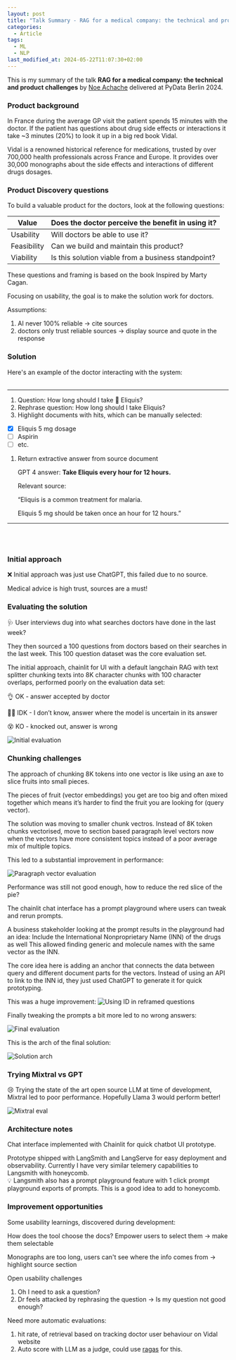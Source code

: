 ```yaml
---
layout: post
title: "Talk Summary - RAG for a medical company: the technical and product challenges by Noe Achache"
categories:
  - Article
tags:
  - ML
  - NLP
last_modified_at: 2024-05-22T11:07:30+02:00
---
```


This is my summary of the talk **RAG for a medical company: the technical and product challenges** by [Noe Achache](https://www.linkedin.com/in/noe-achache/) delivered at PyData Berlin 2024.

### Product background

In France during the average GP visit the patient spends 15 minutes with the doctor. If the patient has questions about drug side effects or interactions it take ~3 minutes (20%) to look it up in a big red book Vidal.

Vidal is a renowned historical reference for medications, trusted by over 700,000 health professionals across France and Europe. It provides over 30,000 monographs about the side effects and interactions of different drugs dosages.

### Product Discovery questions

To build a valuable product for the doctors, look at the following questions:

| Value       | Does the doctor perceive the benefit in using it?   |
| ----------- | --------------------------------------------------- |
| Usability   | Will doctors be able to use it?                     |
| Feasibility | Can we build and maintain this product?             |
| Viability   | Is this solution viable from a business standpoint? |

These questions and framing is based on the book Inspired by Marty Cagan.

Focusing on usability, the goal is to make the solution work for doctors.

Assumptions:

1. AI never 100% reliable → cite sources
2. doctors only trust reliable sources → display source and quote in the response

### Solution

Here's an example of the doctor interacting with the system:
<br>
<br>

---

1. Question: How long should I take 💊 Eliquis?
2. Rephrase question: How long should I take Eliquis?
3. Highlight documents with hits, which can be manually selected:

- [x] Eliquis 5 mg dosage
- [ ] Aspirin
- [ ] etc.

1. Return extractive answer from source document

   GPT 4 answer: **Take Eliquis every hour for 12 hours.**

   Relevant source:

   “Eliquis is a common treatment for malaria.

   Eliquis 5 mg should be taken once an hour for 12 hours.”

---

<br>
<br>

### Initial approach

❌ Initial approach was just use ChatGPT, this failed due to no source.

Medical advice is high trust, sources are a must!

### Evaluating the solution

🩺 User interviews dug into what searches doctors have done in the last week?

They then sourced a 100 questions from doctors based on their searches in the last week.
This 100 question dataset was the core evaluation set.

The initial approach, chainlit for UI with a default langchain RAG with text splitter chunking texts into 8K character chunks with 100 character overlaps, performed poorly on the evaluation data set:

👌 OK - answer accepted by doctor

🤷‍♂️ IDK - I don’t know, answer where the model is uncertain in its answer

😵 KO - knocked out, answer is wrong

![Initial evaluation](/assets/rag/rag-initial.png)

### Chunking challenges

The approach of chunking 8K tokens into one vector is like using an axe to slice fruits into small pieces.

The pieces of fruit (vector embeddings) you get are too big and often mixed together which means it’s harder to find the fruit you are looking for (query vector).

The solution was moving to smaller chunk vectros. Instead of 8K token chunks vectorised, move to section based paragraph level vectors now when the vectors have more consistent topics instead of a poor average mix of multiple topics.

This led to a substantial improvement in performance:

![Paragraph vector evaluation](/assets/rag/rag-smaller-vectors.png)

Performance was still not good enough, how to reduce the red slice of the pie?

The chainlit chat interface has a prompt playground where users can tweak and rerun prompts.

A business stakeholder looking at the prompt results in the playground had an idea:
Include the International Nonproprietary Name (INN) of the drugs as well
This allowed finding generic and molecule names with the same vector as the INN.

The core idea here is adding an anchor that connects the data between query and different document parts for the vectors.
Instead of using an API to link to the INN id, they just used ChatGPT to generate it for quick prototyping.

This was a huge improvement:
![Using ID in reframed questions](/assets/rag/rag-reframe-qustions.png)

Finally tweaking the prompts a bit more led to no wrong answers:

![Final evaluation](/assets/rag//rag-final-gpt4.png)

This is the arch of the final solution:

![Solution arch](/assets/rag/rag-arch.png)

### Trying Mixtral vs GPT

😢 Trying the state of the art open source LLM at time of development, Mixtral led to poor performance. Hopefully Llama 3 would perform better!

![Mixtral eval](/assets/rag/rag-mixtral.png)

### Architecture notes

Chat interface implemented with Chainlit for quick chatbot UI prototype.

Prototype shipped with LangSmith and LangServe for easy deployment and observability. Currently I have very similar telemery capabilities to Langsmith with honeycomb.
<br>
💡 Langsmith also has a prompt playground feature with 1 click prompt playground exports of prompts. This is a good idea to add to honeycomb.

### Improvement opportunities

Some usability learnings, discovered during development:

How does the tool choose the docs? Empower users to select them → make them selectable

Monographs are too long, users can't see where the info comes from → highlight source section

Open usability challenges

1. Oh I need to ask a question?
2. Dr feels attacked by rephrasing the question -> Is my question not good enough?

Need more automatic evaluations:

1. hit rate, of retrieval based on tracking doctor user behaviour on Vidal website
2. Auto score with LLM as a judge, could use [ragas](https://github.com/explodinggradients/ragas) for this.
